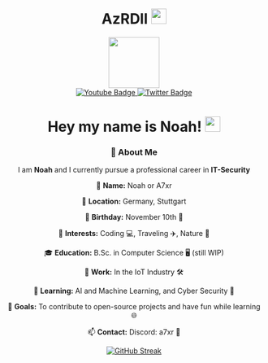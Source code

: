 <h1 style="text-align: center;">
  AzRDll
  <img src="https://media.giphy.com/media/v1.Y2lkPTc5MGI3NjExMXpxeTJ0bnFyMGszMThhd2FvZzhiNXFicDdqYTV3MHEydng1amVraSZlcD12MV9pbnRlcm5hbF9naWZfYnlfaWQmY3Q9Zw/ZtusrBPGWbqlW/giphy.gif" width="30px"/>
</h1>

<div id="header" align="center">
  <img src="https://media.giphy.com/media/v1.Y2lkPTc5MGI3NjExcnpodzQwbHhwZ2RueWEyNWRseDI1cG52ZDFmMDk2MHZpcW15NzdqOSZlcD12MV9pbnRlcm5hbF9naWZfYnlfaWQmY3Q9Zw/CW16nFVXLSQxSMUEMd/giphy-downsized-large.gif" width="100"/>
</div>
<div id="badges" align="center">
  <a href="https://www.youtube.com/@noah_4e">
    <img src="https://img.shields.io/badge/YouTube-red?style=for-the-badge&logo=youtube&logoColor=white" alt="Youtube Badge"/>
  </a>
  <a href="https://twitter.com/noah_4e">
    <img src="https://img.shields.io/badge/Twitter-blue?style=for-the-badge&logo=twitter&logoColor=white" alt="Twitter Badge"/>
  </a>
</div>
<div id= "ViewCount" align="center">
  <img src="https://komarev.com/ghpvc/?username=AzrDll&style=flat-square&color=blue" alt=""/>
</div>
<h1 style="text-align: center;">
  Hey my name is Noah!
  <img src="https://media.giphy.com/media/v1.Y2lkPTc5MGI3NjExZXYzOWcwM2IzNG41b2RmdHZhdW0wdXZoNTN1Njd4aWF0OGRldTE1cyZlcD12MV9pbnRlcm5hbF9naWZfYnlfaWQmY3Q9cw/Kg9JwOFEyoK75CzQSK/giphy.gif" width="30px"/>
</h1>

<center>

### 👋 About Me

I am **Noah** and I currently pursue a professional career in **IT-Security**

👤 **Name:** Noah or A7xr

📍 **Location:** Germany, Stuttgart

🎂 **Birthday:** November 10th 🎉  

👀 **Interests:** Coding 💻, Traveling ✈️, Nature 🌱 

🎓 **Education:** B.Sc. in Computer Science 🖥️ (still WIP)

🏢 **Work:** In the IoT Industry 🛠️  

🌱 **Learning:** AI and Machine Learning, and Cyber Security 🤖  

🎯 **Goals:** To contribute to open-source projects and have fun while learning 🌐

📫 **Contact:** Discord: a7xr 📧  

<div style="text-align: center;">
  <a href="https://git.io/streak-stats">
    <img src="https://streak-stats.demolab.com?user=AzrDll&theme=tokyonight&hide_border=true" alt="GitHub Streak" />
  </a>
</div>



